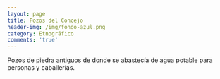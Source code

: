 ```yaml
---
layout: page
title: Pozos del Concejo
header-img: /img/fondo-azul.png
category: Etnográfico
comments: 'true'
---
```



Pozos de piedra antiguos de donde se abastecía de agua potable para personas y caballerías.
